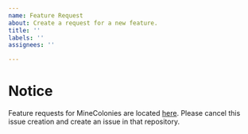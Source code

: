 ```yaml
---
name: Feature Request
about: Create a request for a new feature.
title: ''
labels: ''
assignees: ''

---
```

# Notice

Feature requests for MineColonies are located [here](https://github.com/ldtteam/minecolonies-features/issues). Please cancel this issue creation and create an issue in that repository.

